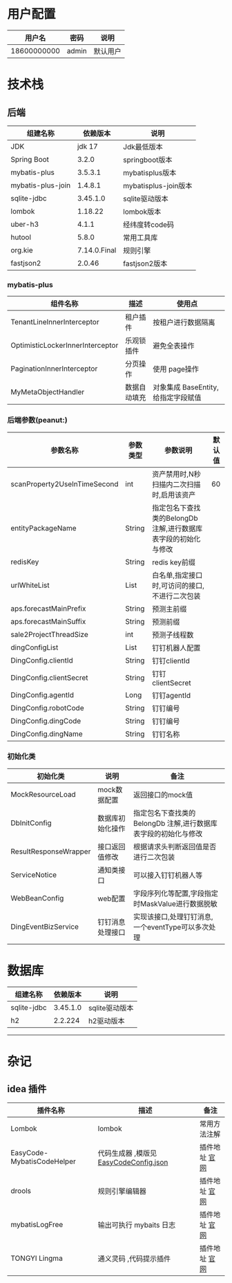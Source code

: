 # 用户配置

| 用户名         | 密码    | 说明   |
|-------------|-------|------|
| 18600000000 | admin | 默认用户 |

# 技术栈

## 后端

| 组建名称              | 依赖版本         | 说明                 |
|-------------------|--------------|--------------------|
| JDK               | jdk 17       | Jdk最低版本            |
| Spring Boot       | 3.2.0        | springboot版本       |
| mybatis-plus      | 3.5.3.1      | mybatisplus版本      |
| mybatis-plus-join | 1.4.8.1      | mybatisplus-join版本 |
| sqlite-jdbc       | 3.45.1.0     | sqlite驱动版本         |
| lombok            | 1.18.22      | lombok版本           |
| uber-h3           | 4.1.1        | 经纬度转code码          |
| hutool            | 5.8.0        | 常用工具库              |
| org.kie           | 7.14.0.Final | 规则引擎               |
| fastjson2         | 2.0.46       | fastjson2版本        |

### mybatis-plus

| 组件名称                             | 描述     | 使用点                      |
|----------------------------------|--------|--------------------------|
| TenantLineInnerInterceptor       | 租户插件   | 按租户进行数据隔离                |
| OptimisticLockerInnerInterceptor | 乐观锁插件  | 避免全表操作                   |
| PaginationInnerInterceptor       | 分页操作   | 使用 page操作                |
| MyMetaObjectHandler              | 数据自动填充 | 对象集成 BaseEntity, 给指定字段赋值 |

### 后端参数(peanut:)

| 参数名称                         | 参数类型             | 参数说明                                 | 默认值 |  
|------------------------------|------------------|--------------------------------------|-----|
| scanProperty2UseInTimeSecond | int              | 资产禁用时,N秒扫描内二次扫描时,启用该资产               | 60  |
| entityPackageName            | String           | 指定包名下查找类的BelongDb 注解,进行数据库表字段的初始化与修改 |
| redisKey                     | String           | redis key前缀                          |
| urlWhiteList                 | List<String>     | 白名单,指定接口时,可访问的接口,不进行二次包装             |
| aps.forecastMainPrefix       | String           | 预测主前缀                                |
| aps.forecastMainSuffix       | String           | 预测前缀                                 |
| sale2ProjectThreadSize       | int              | 预测子线程数                               |
| dingConfigList               | List<DingConfig> | 钉钉机器人配置                              |
| DingConfig.clientId          | String           | 钉钉clientId                           |
| DingConfig.clientSecret      | String           | 钉钉clientSecret                       |
| DingConfig.agentId           | Long             | 钉钉agentId                            |
| DingConfig.robotCode         | String           | 钉钉编号                                 |
| DingConfig.dingCode          | String           | 钉钉编号                                 |
| DingConfig.dingName          | String           | 钉钉名称                                 |

### 初始化类

| 初始化类                  | 说明       | 备注                                   |
|-----------------------|----------|--------------------------------------|
| MockResourceLoad      | mock数据配置 | 返回接口的mock值                           |
| DbInitConfig          | 数据库初始化操作 | 指定包名下查找类的BelongDb 注解,进行数据库表字段的初始化与修改 |
| ResultResponseWrapper | 接口返回值修改  | 根据请求头判断返回值是否进行二次包装                   |
| ServiceNotice         | 通知类接口    | 可以接入钉钉机器人等                           |
| WebBeanConfig         | web配置    | 字段序列化等配置,字段指定时MaskValue进行数据脱敏        |
| DingEventBizService   | 钉钉消息处理接口 | 实现该接口,处理钉钉消息, 一个eventType可以多次处理      |

# 数据库

| 组建名称        | 依赖版本     | 说明         |
|-------------|----------|------------|
| sqlite-jdbc | 3.45.1.0 | sqlite驱动版本 |
| h2          | 2.2.224  | h2驱动版本     |

---

# 杂记

## idea 插件

| 插件名称                       | 描述                                                       | 备注                                                                                                                  |
|----------------------------|----------------------------------------------------------|---------------------------------------------------------------------------------------------------------------------|
| Lombok                     | lombok                                                   | 常用方法注解                                                                                                              |
| EasyCode-MybatisCodeHelper | 代码生成器  ,模版见 [EasyCodeConfig.json](./EasyCodeConfig.json) | 插件地址 [官网](https://plugins.jetbrains.com/plugin/13847-easycode-mybatiscodehelper)                                    |
| drools                     | 规则引擎编辑器                                                  | 插件地址 [官网](https://plugins.jetbrains.com/plugin/16871-drools)                                                        |
| mybatisLogFree             | 输出可执行 mybaits 日志                                         | 插件地址 [官网](https://plugins.jetbrains.com/plugin/17898-mybatis-log-free)                                              |
| TONGYI Lingma              | 通义灵码 ,代码提示插件                                             | 插件地址 [官网](https://plugins.jetbrains.com/plugin/17809-tongyi-lingma--your-ai-coding-assistant-type-less-code-more- ) |


